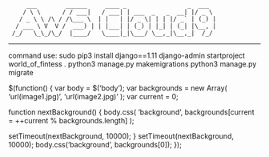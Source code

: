          ___        ______     ____ _                 _  ___  
        / \ \      / / ___|   / ___| | ___  _   _  __| |/ _ \ 
       / _ \ \ /\ / /\___ \  | |   | |/ _ \| | | |/ _` | (_) |
      / ___ \ V  V /  ___) | | |___| | (_) | |_| | (_| |\__, |
     /_/   \_\_/\_/  |____/   \____|_|\___/ \__,_|\__,_|  /_/ 
 ----------------------------------------------------------------- 


command use:
sudo pip3 install django==1.11
django-admin startproject world_of_fintess .
python3 manage.py makemigrations
python3 manage.py migrate

$(function() {
var body = $(‘body’);
var backgrounds = new Array(
‘url(image1.jpg)’,
‘url(image2.jpg)’
);
var current = 0;

function nextBackground() {
body.css(
‘background’,
backgrounds[current = ++current % backgrounds.length]
);

setTimeout(nextBackground, 10000);
}
setTimeout(nextBackground, 10000);
body.css(‘background’, backgrounds[0]);
});